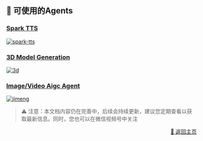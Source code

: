 ## 🤖 可使用的Agents

### [Spark TTS](https://youtu.be/b3Ym69arLGw)

[![spark-tts](https://img.youtube.com/vi/b3Ym69arLGw/0.jpg)](https://youtu.be/b3Ym69arLGw) 

### [3D Model Generation](https://youtu.be/DhERLlXPK6I)

[![3d](https://img.youtube.com/vi/DhERLlXPK6I/0.jpg)](https://youtu.be/DhERLlXPK6I)

### [Image/Video Aigc Agent](https://youtu.be/e5OaLM8qfGc)
[![jimeng](https://img.youtube.com/vi/e5OaLM8qfGc/0.jpg)](https://youtu.be/e5OaLM8qfGc)

> ⚠️ 注意：本文档内容仍在完善中，后续会持续更新，建议您定期查看以获取最新信息。同时，您也可以在微信视频号中关注

<p align="right" >
  <a href="../README-zh_CN.md">
    🔗 返回主页
  </a>
</p>








